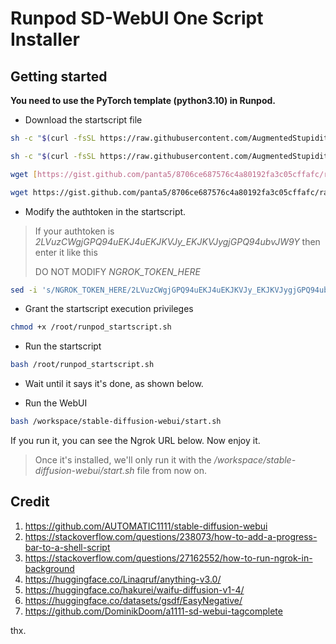 # Runpod SD-WebUI One Script Installer

## Getting started

**You need to use the PyTorch template (python3.10) in Runpod.**

* Download the startscript file

```bash
sh -c "$(curl -fsSL https://raw.githubusercontent.com/AugmentedStupidity/runpod-sd-script/main/runpod_sd_webui_startscript.sh)"
```
```bash
sh -c "$(curl -fsSL https://raw.githubusercontent.com/AugmentedStupidity/runpod-sd-script/main/text-setup.sh)"
```


```bash
wget [https://gist.github.com/panta5/8706ce687576c4a80192fa3c05cffafc/raw/runpod_sd_webui_startscript.sh](https://raw.githubusercontent.com/AugmentedStupidity/runpod-sd-script/main/runpod_sd_webui_startscript.sh) -O /root/runpod.sh && chmod +x /root/runpod.sh && sed -i 's/NGROK_TOKEN_HERE/blablabla/g' /root/runpod.sh && bash /root/runpod.sh
```

```bash
wget https://gist.github.com/panta5/8706ce687576c4a80192fa3c05cffafc/raw/runpod_sd_webui_startscript.sh -O /root/runpod_startscript.sh
```

* Modify the authtoken in the startscript.

> If your authtoken is *2LVuzCWgjGPQ94uEKJ4uEKJKVJy\_EKJKVJygjGPQ94ubvJW9Y* then enter it like this
>
> DO NOT MODIFY *NGROK_TOKEN_HERE*

```bash
sed -i 's/NGROK_TOKEN_HERE/2LVuzCWgjGPQ94uEKJ4uEKJKVJy_EKJKVJygjGPQ94ubvJW9Y/g' /root/runpod_startscript.sh
```

* Grant the startscript execution privileges

```bash
chmod +x /root/runpod_startscript.sh
```

* Run the startscript

```bash
bash /root/runpod_startscript.sh
```

* Wait until it says it's done, as shown below.



* Run the WebUI

```bash
bash /workspace/stable-diffusion-webui/start.sh
```

If you run it, you can see the Ngrok URL below.
Now enjoy it.

> Once it's installed, we'll only run it with the */workspace/stable-diffusion-webui/start.sh* file from now on.




## Credit

1. https://github.com/AUTOMATIC1111/stable-diffusion-webui
2. https://stackoverflow.com/questions/238073/how-to-add-a-progress-bar-to-a-shell-script
3. https://stackoverflow.com/questions/27162552/how-to-run-ngrok-in-background
4. https://huggingface.co/Linaqruf/anything-v3.0/
5. https://huggingface.co/hakurei/waifu-diffusion-v1-4/
6. https://huggingface.co/datasets/gsdf/EasyNegative/
7. https://github.com/DominikDoom/a1111-sd-webui-tagcomplete

thx.
